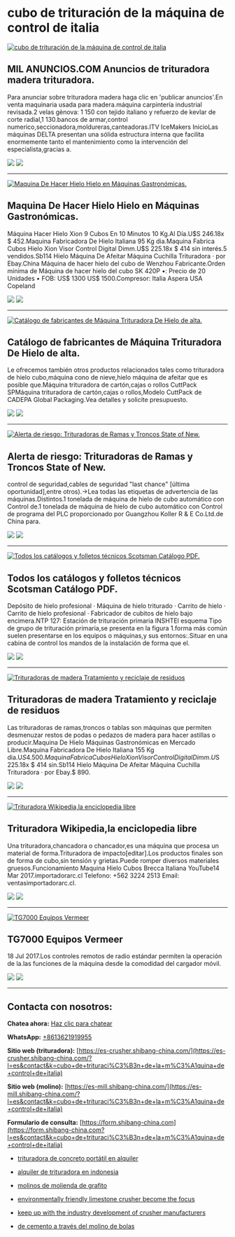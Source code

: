 # cubo de trituración de la máquina de control de italia

<a href="https://swt.shibang-china.com/?l=es&img&k=cubo+de+trituraci%C3%B3n+de+la+m%C3%A1quina+de+control+de+italia" target="_blank">![cubo de trituración de la máquina de control de italia](http://static.shibang-china.com/all-800x300/132.jpg)</a>

## MIL ANUNCIOS.COM Anuncios de trituradora madera trituradora.
Para anunciar sobre trituradora madera haga clic en &#39;publicar anuncios&#39;.En venta maquinaria usada para madera.máquina carpintería industrial revisada.2 velas gènova: 1 150 con tejido italiano y refuerzo de kevlar de corte radial,1 130.bancos de armar,control numerico,seccionadora,moldureras,canteadoras.ITV IceMakers InicioLas máquinas DELTA presentan una sólida estructura interna que facilita enormemente tanto el mantenimiento como la intervención del especialista,gracias a.


<a href="https://whatsapp.shibangsoft.com/WhatsApp.php" target="_blank" title="WhatsApp">![](http://static.shibang-china.com/icon/whatsapp.png)</a> <a href="https://swt.shibang-china.com/?l=es&icon&k=cubo+de+trituraci%C3%B3n+de+la+m%C3%A1quina+de+control+de+italia" target="_blank">![](http://static.shibang-china.com/icon/chat-es.png)</a>

---

<a href="https://swt.shibang-china.com/?l=es&img&k=cubo+de+trituraci%C3%B3n+de+la+m%C3%A1quina+de+control+de+italia" target="_blank">![Maquina De Hacer Hielo Hielo en Máquinas Gastronómicas.](http://static.shibang-china.com/all-800x300/1007.jpg)</a>

## Maquina De Hacer Hielo Hielo en Máquinas Gastronómicas.
Máquina Hacer Hielo Xion 9 Cubos En 10 Minutos 10 Kg.Al Día.U$S 246.18x $ 452.Maquina Fabricadora De Hielo Italiana 95 Kg dia.Maquina Fabrica Cubos Hielo Xion Visor Control Digital Dimm.U$S 225.18x $ 414 sin interés.5 vendidos.Sb114 Hielo Máquina De Afeitar Máquina Cuchilla Trituradora &middot; por Ebay.China Máquina de hacer hielo del cubo de Wenzhou Fabricante.Orden mínima de Máquina de hacer hielo del cubo SK 420P •: Precio de 20 Unidades • FOB: US$ 1300 US$ 1500.Compresor: Italia Aspera USA Copeland


<a href="https://whatsapp.shibangsoft.com/WhatsApp.php" target="_blank" title="WhatsApp">![](http://static.shibang-china.com/icon/whatsapp.png)</a> <a href="https://swt.shibang-china.com/?l=es&icon&k=cubo+de+trituraci%C3%B3n+de+la+m%C3%A1quina+de+control+de+italia" target="_blank">![](http://static.shibang-china.com/icon/chat-es.png)</a>

---

<a href="https://swt.shibang-china.com/?l=es&img&k=cubo+de+trituraci%C3%B3n+de+la+m%C3%A1quina+de+control+de+italia" target="_blank">![Catálogo de fabricantes de Máquina Trituradora De Hielo de alta.](http://static.shibang-china.com/all-800x300/1452.jpg)</a>

## Catálogo de fabricantes de Máquina Trituradora De Hielo de alta.
Le ofrecemos también otros productos relacionados tales como trituradora de hielo cubo,máquina cono de nieve,hielo máquina de afeitar que es posible que.Máquina trituradora de cartón,cajas o rollos CuttPack SPMáquina trituradora de cartón,cajas o rollos,Modelo CuttPack de CADEPA Global Packaging.Vea detalles y solicite presupuesto.


<a href="https://whatsapp.shibangsoft.com/WhatsApp.php" target="_blank" title="WhatsApp">![](http://static.shibang-china.com/icon/whatsapp.png)</a> <a href="https://swt.shibang-china.com/?l=es&icon&k=cubo+de+trituraci%C3%B3n+de+la+m%C3%A1quina+de+control+de+italia" target="_blank">![](http://static.shibang-china.com/icon/chat-es.png)</a>

---

<a href="https://swt.shibang-china.com/?l=es&img&k=cubo+de+trituraci%C3%B3n+de+la+m%C3%A1quina+de+control+de+italia" target="_blank">![Alerta de riesgo: Trituradoras de Ramas y Troncos State of New.](http://static.shibang-china.com/all-800x300/569.jpg)</a>

## Alerta de riesgo: Trituradoras de Ramas y Troncos State of New.
control de seguridad,cables de seguridad &quot;last chance&quot; [última oportunidad],entre otros).→Lea todas las etiquetas de advertencia de las máquinas.Distintos.1 tonelada de máquina de hielo de cubo automático con Control de.1 tonelada de máquina de hielo de cubo automático con Control de programa del PLC proporcionado por Guangzhou Koller R &amp; E Co.Ltd.de China para.


<a href="https://whatsapp.shibangsoft.com/WhatsApp.php" target="_blank" title="WhatsApp">![](http://static.shibang-china.com/icon/whatsapp.png)</a> <a href="https://swt.shibang-china.com/?l=es&icon&k=cubo+de+trituraci%C3%B3n+de+la+m%C3%A1quina+de+control+de+italia" target="_blank">![](http://static.shibang-china.com/icon/chat-es.png)</a>

---

<a href="https://swt.shibang-china.com/?l=es&img&k=cubo+de+trituraci%C3%B3n+de+la+m%C3%A1quina+de+control+de+italia" target="_blank">![Todos los catálogos y folletos técnicos Scotsman Catálogo PDF.](http://static.shibang-china.com/all-800x300/285.jpg)</a>

## Todos los catálogos y folletos técnicos Scotsman Catálogo PDF.
Depósito de hielo profesional &middot; Máquina de hielo triturado &middot; Carrito de hielo &middot; Carrito de hielo profesional &middot; Fabricador de cubitos de hielo bajo encimera.NTP 127: Estación de trituración primaria INSHTEl esquema Tipo de grupo de trituración primaria,se presenta en la figura 1.forma más común suelen presentarse en los equipos o máquinas,y sus entornos:.Situar en una cabina de control los mandos de la instalación de forma que el.


<a href="https://whatsapp.shibangsoft.com/WhatsApp.php" target="_blank" title="WhatsApp">![](http://static.shibang-china.com/icon/whatsapp.png)</a> <a href="https://swt.shibang-china.com/?l=es&icon&k=cubo+de+trituraci%C3%B3n+de+la+m%C3%A1quina+de+control+de+italia" target="_blank">![](http://static.shibang-china.com/icon/chat-es.png)</a>

---

<a href="https://swt.shibang-china.com/?l=es&img&k=cubo+de+trituraci%C3%B3n+de+la+m%C3%A1quina+de+control+de+italia" target="_blank">![Trituradoras de madera Tratamiento y reciclaje de residuos](http://static.shibang-china.com/all-800x300/1507.jpg)</a>

## Trituradoras de madera Tratamiento y reciclaje de residuos
Las trituradoras de ramas,troncos o tablas son máquinas que permiten desmenuzar restos de podas o pedazos de madera para hacer astillas o producir.Maquina De Hielo Máquinas Gastronómicas en Mercado Libre.Maquina Fabricadora De Hielo Italiana 155 Kg dia.U$S 4.500.Maquina Fabrica Cubos Hielo Xion Visor Control Digital Dimm.U$S 225.18x $ 414 sin.Sb114 Hielo Máquina De Afeitar Máquina Cuchilla Trituradora &middot; por Ebay.$ 890.


<a href="https://whatsapp.shibangsoft.com/WhatsApp.php" target="_blank" title="WhatsApp">![](http://static.shibang-china.com/icon/whatsapp.png)</a> <a href="https://swt.shibang-china.com/?l=es&icon&k=cubo+de+trituraci%C3%B3n+de+la+m%C3%A1quina+de+control+de+italia" target="_blank">![](http://static.shibang-china.com/icon/chat-es.png)</a>

---

<a href="https://swt.shibang-china.com/?l=es&img&k=cubo+de+trituraci%C3%B3n+de+la+m%C3%A1quina+de+control+de+italia" target="_blank">![Trituradora Wikipedia,la enciclopedia libre](http://static.shibang-china.com/all-800x300/624.jpg)</a>

## Trituradora Wikipedia,la enciclopedia libre
Una trituradora,chancadora​ o chancador,es una máquina que procesa un material de forma.Trituradora de impacto[editar].Los productos finales son de forma de cubo,sin tensión y grietas.Puede romper diversos materiales gruesos.Funcionamiento Maquina Hielo Cubos Brecca Italiana YouTube14 Mar 2017.importadorarc.cl Telefono: +562 3224 2513 Email: ventasimportadorarc.cl.


<a href="https://whatsapp.shibangsoft.com/WhatsApp.php" target="_blank" title="WhatsApp">![](http://static.shibang-china.com/icon/whatsapp.png)</a> <a href="https://swt.shibang-china.com/?l=es&icon&k=cubo+de+trituraci%C3%B3n+de+la+m%C3%A1quina+de+control+de+italia" target="_blank">![](http://static.shibang-china.com/icon/chat-es.png)</a>

---

<a href="https://swt.shibang-china.com/?l=es&img&k=cubo+de+trituraci%C3%B3n+de+la+m%C3%A1quina+de+control+de+italia" target="_blank">![TG7000 Equipos Vermeer](http://static.shibang-china.com/all-800x300/1284.jpg)</a>

## TG7000 Equipos Vermeer
18 Jul 2017.Los controles remotos de radio estándar permiten la operación de la.las funciones de la máquina desde la comodidad del cargador móvil.

<a href="https://whatsapp.shibangsoft.com/WhatsApp.php" target="_blank" title="WhatsApp">![](http://static.shibang-china.com/icon/whatsapp.png)</a> <a href="https://swt.shibang-china.com/?l=es&icon&k=cubo+de+trituraci%C3%B3n+de+la+m%C3%A1quina+de+control+de+italia" target="_blank">![](http://static.shibang-china.com/icon/chat-es.png)</a>

---
## Contacta con nosotros:

**Chatea ahora:** [Haz clic para chatear](https://swt.shibang-china.com?l=es&contact&k=cubo+de+trituraci%C3%B3n+de+la+m%C3%A1quina+de+control+de+italia)

**WhatsApp:**  [+8613621919955](https://whatsapp.shibangsoft.com/WhatsApp.php)

**Sitio web (trituradora):** [https://es-crusher.shibang-china.com/](https://es-crusher.shibang-china.com/?l=es&contact&k=cubo+de+trituraci%C3%B3n+de+la+m%C3%A1quina+de+control+de+italia)

**Sitio web (molino):** [https://es-mill.shibang-china.com/](https://es-mill.shibang-china.com/?l=es&contact&k=cubo+de+trituraci%C3%B3n+de+la+m%C3%A1quina+de+control+de+italia)

**Formulario de consulta:** [https://form.shibang-china.com](https://form.shibang-china.com?l=es&contact&k=cubo+de+trituraci%C3%B3n+de+la+m%C3%A1quina+de+control+de+italia)

* [trituradora de concreto portátil en alquiler](../20/trituradora%20de%20concreto%20port%C3%A1til%20en%20alquiler.md)

* [alquiler de trituradora en indonesia](../20/alquiler%20de%20trituradora%20en%20indonesia.md)

* [molinos de molienda de grafito](../16/molinos%20de%20molienda%20de%20grafito.md)

* [environmentally friendly limestone crusher become the focus](../18/environmentally%20friendly%20limestone%20crusher%20become%20the%20focus.md)

* [keep up with the industry development of crusher manufacturers](../18/keep%20up%20with%20the%20industry%20development%20of%20crusher%20manufacturers.md)

* [de cemento a través del molino de bolas](../16/de%20cemento%20a%20trav%C3%A9s%20del%20molino%20de%20bolas.md)
